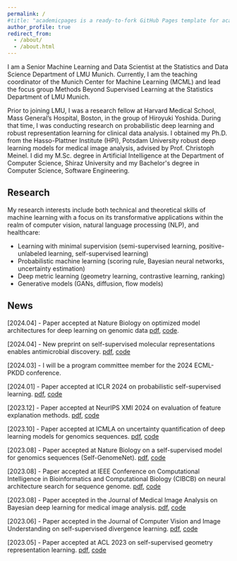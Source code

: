 ```yaml
---
permalink: /
#title: "academicpages is a ready-to-fork GitHub Pages template for academic personal websites"
author_profile: true
redirect_from: 
  - /about/
  - /about.html
---
```


I am a Senior Machine Learning and Data Scientist at the Statistics and Data Science Department of LMU Munich. Currently, I am the teaching coordinator of the Munich Center for Machine Learning (MCML) and lead the focus group Methods Beyond Supervised Learning at the Statistics Department of LMU Munich. 

Prior to joining LMU, I was a research fellow at Harvard Medical School, Mass General’s Hospital, Boston, in the group of Hiroyuki Yoshida. During that time, I was conducting research on probabilistic deep learning and robust representation learning for clinical data analysis. I obtained my Ph.D. from the Hasso-Plattner Institute (HPI), Potsdam University robust deep learning models for medical image analysis, advised by Prof. Christoph Meinel. I did my M.Sc. degree in Artificial Intelligence at the Department of Computer Science, Shiraz University and my Bachelor's degree in Computer Science, Software Engineering.



Research
------
My research interests include both technical and theoretical skills of machine learning with a focus on its transformative applications within the realm of computer vision, natural language processing (NLP), and healthcare:

* Learning with minimal supervision (semi-supervised learning, positive-unlabeled learning, self-supervised learning)
* Probabilistic machine learning (scoring rule, Bayesian neural networks, uncertainty estimation)
* Deep metric learning (geometry learning, contrastive learning, ranking)
* Generative models (GANs, diffusion, flow models)




News
------
[2024.04] - Paper accepted at Nature Biology on optimized model architectures for deep learning on genomic data [pdf](), [code]().

[2024.04] - New preprint on self-supervised molecular representations enables antimicrobial discovery. [pdf](), [code]()

[2024.03] - I will be a program committee member for the 2024 ECML-PKDD conference. 

[2024.01] - Paper accepted at ICLR 2024 on probabilistic self-supervised learning. [pdf](), [code]()

[2023.12] - Paper accepted at NeurIPS XMI 2024 on evaluation of feature explanation methods. [pdf](), [code]()

[2023.10] - Paper accepted at ICMLA on uncertainty quantification of deep learning models for genomics sequences. [pdf](), [code]()

[2023.08] - Paper accepted at Nature Biology on a self-supervised model for genomics sequences (Self-GenomeNet). [pdf](), [code]()

[2023.08] - Paper accepted at IEEE Conference on Computational Intelligence in Bioinformatics and Computational Biology (CIBCB) on neural architecture search for sequence genome. [pdf](), [code]()

[2023.08] - Paper accepted in the Journal of Medical Image Analysis on Bayesian deep learning for medical image analysis. [pdf](), [code]()

[2023.06] - Paper accepted in the Journal of Computer Vision and Image Understanding on self-supervised divergence learning. [pdf](), [code]()

[2023.05] - Paper accepted at ACL 2023 on self-supervised geometry representation learning. [pdf](), [code]()


